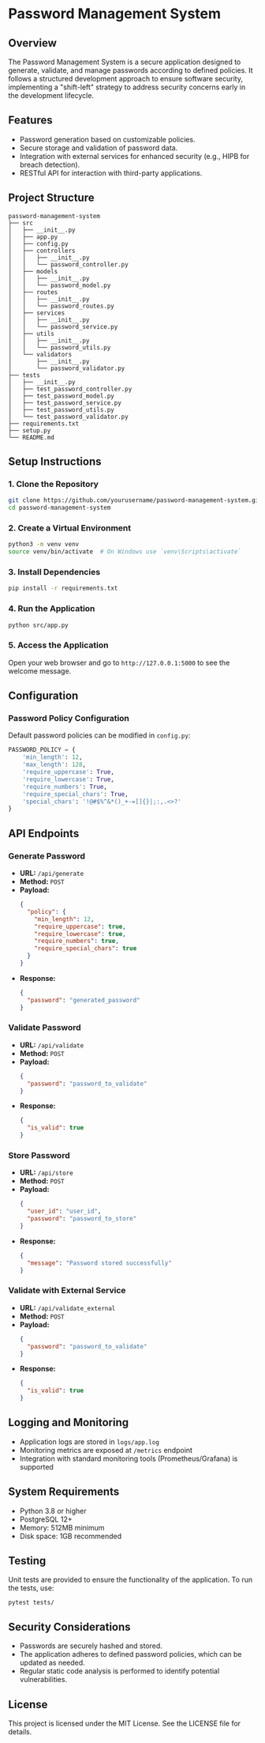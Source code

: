 # Password Management System

## Overview
The Password Management System is a secure application designed to generate, validate, and manage passwords according to defined policies. It follows a structured development approach to ensure software security, implementing a "shift-left" strategy to address security concerns early in the development lifecycle.

## Features
- Password generation based on customizable policies.
- Secure storage and validation of password data.
- Integration with external services for enhanced security (e.g., HIPB for breach detection).
- RESTful API for interaction with third-party applications.

## Project Structure
```
password-management-system
├── src
│   ├── __init__.py
│   ├── app.py
│   ├── config.py
│   ├── controllers
│   │   ├── __init__.py
│   │   └── password_controller.py
│   ├── models
│   │   ├── __init__.py
│   │   └── password_model.py
│   ├── routes
│   │   ├── __init__.py
│   │   └── password_routes.py
│   ├── services
│   │   ├── __init__.py
│   │   └── password_service.py
│   ├── utils
│   │   ├── __init__.py
│   │   └── password_utils.py
│   └── validators
│       ├── __init__.py
│       └── password_validator.py
├── tests
│   ├── __init__.py
│   ├── test_password_controller.py
│   ├── test_password_model.py
│   ├── test_password_service.py
│   ├── test_password_utils.py
│   └── test_password_validator.py
├── requirements.txt
├── setup.py
└── README.md
```

## Setup Instructions

### 1. Clone the Repository
```bash
git clone https://github.com/yourusername/password-management-system.git
cd password-management-system
```

### 2. Create a Virtual Environment
```bash
python3 -m venv venv
source venv/bin/activate  # On Windows use `venv\Scripts\activate`
```

### 3. Install Dependencies
```bash
pip install -r requirements.txt
```

### 4. Run the Application
```bash
python src/app.py
```

### 5. Access the Application
Open your web browser and go to `http://127.0.0.1:5000` to see the welcome message.

## Configuration

### Password Policy Configuration
Default password policies can be modified in `config.py`:
```python
PASSWORD_POLICY = {
    'min_length': 12,
    'max_length': 128,
    'require_uppercase': True,
    'require_lowercase': True,
    'require_numbers': True,
    'require_special_chars': True,
    'special_chars': '!@#$%^&*()_+-=[]{}|;:,.<>?'
}
```

## API Endpoints

### Generate Password
- **URL:** `/api/generate`
- **Method:** `POST`
- **Payload:**
  ```json
  {
    "policy": {
      "min_length": 12,
      "require_uppercase": true,
      "require_lowercase": true,
      "require_numbers": true,
      "require_special_chars": true
    }
  }
  ```
- **Response:**
  ```json
  {
    "password": "generated_password"
  }
  ```

### Validate Password
- **URL:** `/api/validate`
- **Method:** `POST`
- **Payload:**
  ```json
  {
    "password": "password_to_validate"
  }
  ```
- **Response:**
  ```json
  {
    "is_valid": true
  }
  ```

### Store Password
- **URL:** `/api/store`
- **Method:** `POST`
- **Payload:**
  ```json
  {
    "user_id": "user_id",
    "password": "password_to_store"
  }
  ```
- **Response:**
  ```json
  {
    "message": "Password stored successfully"
  }
  ```

### Validate with External Service
- **URL:** `/api/validate_external`
- **Method:** `POST`
- **Payload:**
  ```json
  {
    "password": "password_to_validate"
  }
  ```
- **Response:**
  ```json
  {
    "is_valid": true
  }
  ```

## Logging and Monitoring
- Application logs are stored in `logs/app.log`
- Monitoring metrics are exposed at `/metrics` endpoint
- Integration with standard monitoring tools (Prometheus/Grafana) is supported

## System Requirements
- Python 3.8 or higher
- PostgreSQL 12+
- Memory: 512MB minimum
- Disk space: 1GB recommended

## Testing
Unit tests are provided to ensure the functionality of the application. To run the tests, use:
```
pytest tests/
```

## Security Considerations
- Passwords are securely hashed and stored.
- The application adheres to defined password policies, which can be updated as needed.
- Regular static code analysis is performed to identify potential vulnerabilities.

## License
This project is licensed under the MIT License. See the LICENSE file for details.